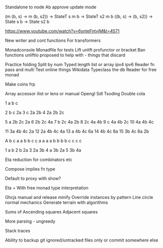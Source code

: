 Standalone to node
Ab approve update mode

(m (b, s) -> m (b, s2)) -> StateT s m b -> StateT s2 m b
((b, s) -> (b, s2)) -> State s b -> State s2 b

https://www.youtube.com/watch?v=6snteFntvjM&t=4571

New writer and cont functions
For transformers

Monadconsole
Monadfile for tests
Lift unlift profunctor or bracket
Ban functions unliftio proposed to help with - things that discard

Practice folding
Split by num
Typed length list or array ipv4 ipv6
Reader fn pass and multi
Test online things
Wikidata
Typeclass the db
Reader for free monad

Make coins frp

Array accessor ilist or lens or manual
Opengl
Sdl
Tsoding
Double cola

1 a b c

2 b c 2a
3 c 2a 2b
4 2a 2b 2c

5 a 2b 2c 2a
6 2b 2c 4a
7 b 2c 4a 2b
8 2c 4a 4b
9 c 4a 4b 2c
10 4a 4b 4c

11 3a 4b 4c 2a
12 2a 4b 4c 4a
13 a 4b 4c 6a
14 4b 4c 8a
15 3b 4c 8a 2b

A b c a a b b c c a a a a b b b b c c c c

1 a b
2 b 2a
3 2a 3b
4 a 3b 2a
5 3b 4a

Eta reduction for combinators etc

Compose implies fn type

Default to proxy with show?

Eta =
With free monad type interpretation


Ghcjs manual and release minify
Override instances by pattern
Line circle normal mechanics
Generate terrain with algorithms

Sums of
    Ascending squares
    Adjacent squares

More parsing - ungreedy

Stack traces

Ability to backup git ignored/untracked files only or commit somewhere else
